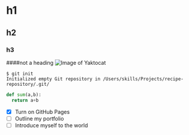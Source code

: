 # h1
## h2
### h3
####not a heading
![Image of Yaktocat](https://octodex.github.com/images/yaktocat.png)
```
$ git init
Initialized empty Git repository in /Users/skills/Projects/recipe-repository/.git/
```

``` python
def sum(a,b):
  return a+b
```
- [x] Turn on GitHub Pages
- [ ] Outline my portfolio
- [ ] Introduce myself to the world
